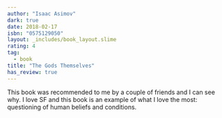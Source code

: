 ```yaml
---
author: "Isaac Asimov"
dark: true
date: 2018-02-17
isbn: "0575129050"
layout: _includes/book_layout.slime
rating: 4
tag:
  - book
title: "The Gods Themselves"
has_review: true
---
```


This book was recommended to me by a couple of friends and I can see why. I love SF and this book is an example of what I love the most: questioning of human beliefs and conditions.
